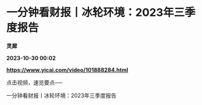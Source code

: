 # 一分钟看财报丨冰轮环境：2023年三季度报告
**灵犀**

**2023-10-30 00:02**

**https://www.yicai.com/video/101888284.html**

点击视频，速览要点──

一分钟看财报丨冰轮环境：2023年三季度报告